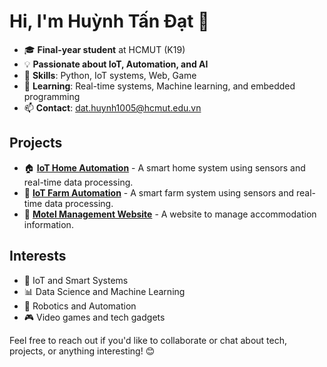 # Hi, I'm Huỳnh Tấn Đạt 👋

- 🎓 **Final-year student** at HCMUT (K19)
- 💡 **Passionate about IoT, Automation, and AI**
- 🔧 **Skills**: Python, IoT systems, Web, Game
- 🌱 **Learning**: Real-time systems, Machine learning, and embedded programming
- 📫 **Contact**: dat.huynh1005@hcmut.edu.vn

## Projects

- 🏠 **[IoT Home Automation](https://github.com/Dat10052001/MultidisciplinaryProject)** - A smart home system using sensors and real-time data processing.
- 🌻 **[IoT Farm Automation](https://github.com/Dat10052001/SmartIrrgationApp)** - A smart farm system using sensors and real-time data processing.
- 🔑 **[Motel Management Website](https://github.com/Dat10052001/CivilManage)** - A website to manage accommodation information.

## Interests
- 🚀 IoT and Smart Systems
- 📊 Data Science and Machine Learning
- 🤖 Robotics and Automation
- 🎮 Video games and tech gadgets

Feel free to reach out if you'd like to collaborate or chat about tech, projects, or anything interesting! 😊
